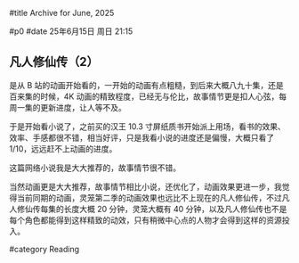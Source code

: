 #title Archive for June, 2025

#p0
#date 25年6月15日 周日 21:15

## 凡人修仙传（2）

是从 B 站的动画开始看的，一开始的动画有点粗糙，到后来大概八九十集，还是百来集的时候，4K 动画的精致程度，已经无与伦比，故事情节更是扣人心弦，每周一集的更新进度，让人等不及。

于是开始看小说了，之前买的汉王 10.3 寸屏纸质书开始派上用场，看书的效果、效率、手感都很不错，相当好评，只是我看小说的进度还是偏慢，大概只看了 1/10，远远赶不上动画的进度。

这篇网络小说我是大大推荐的，故事情节很不错。

当然动画更是大大推荐，故事情节相比小说，还优化了，动画效果更进一步，我觉得当前同期的动画，灵笼第二季的动画效果也远比不上现在的凡人修仙传，不过凡人修仙传每集的长度大概 20 分钟，灵笼大概有 40 分钟，以及凡人修仙传也不是每个角色都能得到这样精致的动效，只有稍微中心点的人物才会得到这样的资源投入。

#category Reading